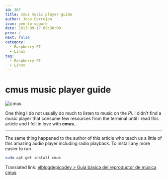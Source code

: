 ```yaml
---
id: 267
title: cmus music player guide
author: Jose Cerrejon
icon: pen-to-square
date: 2013-09-17 09:30:00
prev: /
next: false
category:
  - Raspberry PI
  - Linux
tag:
  - Raspberry PI
  - Linux
---
```


# cmus music player guide

![cmus](/images/2013/09/cmus.jpg)

One thing I do not usually do much to listen to music on the *Pi*. I didn't find a music player that consume few resources from the terminal until I read this article and I fell in love with **cmus**...

- - -
The same thing happened to the author of this article who teach us a little of this amazing audio player including radio playback. To install any more easier to run

```bash
sudo apt-get install cmus
```

Translated link: [elblogdepicodev > Gu&iacute;a b&aacute;sica del reproductor de m&uacute;sica cmus](http://translate.google.com/translate?sl=es&tl=en&js=n&prev=_t&hl=es&ie=UTF-8&u=http%3A%2F%2Felblogdepicodev.blogspot.com.es%2F2013%2F09%2Fguia-basica-del-reproductor-de-musica-cmus.html)